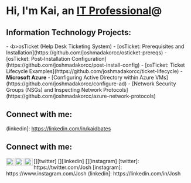 <h1>Hi, I'm Kai, an <a href="https://linkedin.com/in/kaidbates">IT Professional</a>@</h1>
<h2> Information Technology Projects:</h2>
- ‹b>osTicket (Help Desk Ticketing System)</b>
- [osTicket: Prerequisites and Installation](https://github.com/joshmadakorcc/osticket-prereqs)
- [osTicket: Post-Installation Configuration](https://github.com/joshmadakorcc/post-install-config)
- [osTicket: Ticket Lifecycle Examples](https://github.com/joshmadakorcc/ticket-lifecycle)
- <b>Microsoft Azure</b>
- [Configuring Active Directory within Azure VMs](https://github.com/joshmadakorcc/configure-ad)
- [Network Security Groups (NSGs) and Inspecting Network Protocols](https://github.com/joshmadakorcc/azure-network-protocols)
<h2> Connect with me:</h2>

(linkedin]: https://linkedin.com/in/kaidbates

<h2> Connect with me:</h2>
[<img align="left" alt="Josh | Twitter" width="22px" src="https://cdn.jsdelivr.net/npm/simple-icons@v3/icons/twitter.svg"
/>][twitter]
[<img align="left" alt="Josh | LinkedIn" width="22px" src="https://cdn.jsdelivr.net/npm/simple-icons@v3/icons/linkedin.svg"
/>][linkedin]
[<img align="left" alt="Josh | Instagram" width="22px" src="https://cdn.jsdelivr.net/npm/simple-icons@v3/icons/instagram.svg"
/>][instagram]
[twitter]: https://twitter.com/Josh
[instagram]: https://www.instagram.com/Josh
(linkedin]: https://linkedin.com/in/Josh
